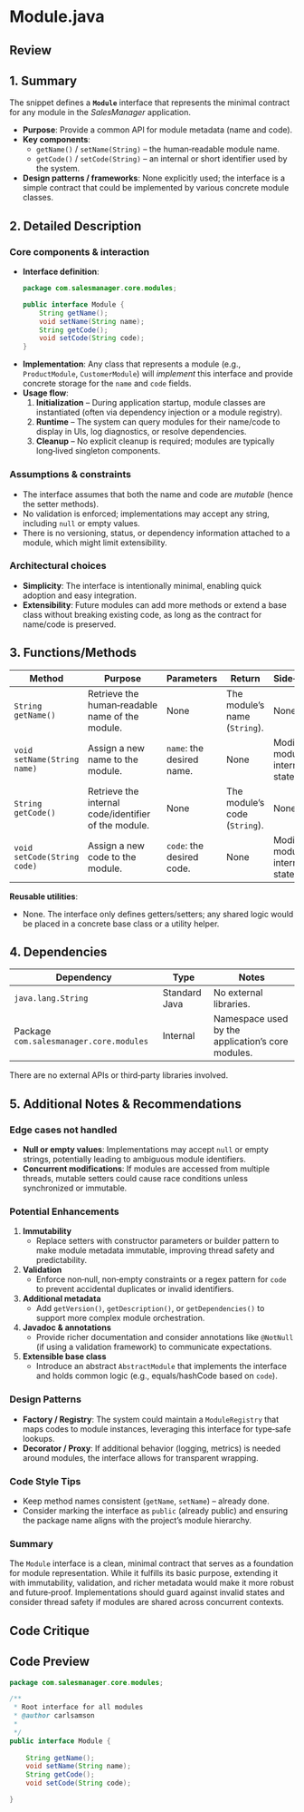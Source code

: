 # Module.java

## Review

## 1. Summary  

The snippet defines a **`Module`** interface that represents the minimal contract for any module in the *SalesManager* application.  
- **Purpose**: Provide a common API for module metadata (name and code).  
- **Key components**:  
  - `getName()` / `setName(String)` – the human‑readable module name.  
  - `getCode()` / `setCode(String)` – an internal or short identifier used by the system.  
- **Design patterns / frameworks**: None explicitly used; the interface is a simple contract that could be implemented by various concrete module classes.  

## 2. Detailed Description  

### Core components & interaction  
- **Interface definition**:  
  ```java
  package com.salesmanager.core.modules;

  public interface Module {
      String getName();
      void setName(String name);
      String getCode();
      void setCode(String code);
  }
  ```  
- **Implementation**: Any class that represents a module (e.g., `ProductModule`, `CustomerModule`) will *implement* this interface and provide concrete storage for the `name` and `code` fields.  
- **Usage flow**:  
  1. **Initialization** – During application startup, module classes are instantiated (often via dependency injection or a module registry).  
  2. **Runtime** – The system can query modules for their name/code to display in UIs, log diagnostics, or resolve dependencies.  
  3. **Cleanup** – No explicit cleanup is required; modules are typically long‑lived singleton components.  

### Assumptions & constraints  
- The interface assumes that both the name and code are *mutable* (hence the setter methods).  
- No validation is enforced; implementations may accept any string, including `null` or empty values.  
- There is no versioning, status, or dependency information attached to a module, which might limit extensibility.  

### Architectural choices  
- **Simplicity**: The interface is intentionally minimal, enabling quick adoption and easy integration.  
- **Extensibility**: Future modules can add more methods or extend a base class without breaking existing code, as long as the contract for name/code is preserved.  

## 3. Functions/Methods  

| Method | Purpose | Parameters | Return | Side‑Effects |
|--------|---------|------------|--------|--------------|
| `String getName()` | Retrieve the human‑readable name of the module. | None | The module’s name (`String`). | None |
| `void setName(String name)` | Assign a new name to the module. | `name`: the desired name. | None | Modifies the module’s internal state. |
| `String getCode()` | Retrieve the internal code/identifier of the module. | None | The module’s code (`String`). | None |
| `void setCode(String code)` | Assign a new code to the module. | `code`: the desired code. | None | Modifies the module’s internal state. |

**Reusable utilities**:  
- None. The interface only defines getters/setters; any shared logic would be placed in a concrete base class or a utility helper.

## 4. Dependencies  

| Dependency | Type | Notes |
|------------|------|-------|
| `java.lang.String` | Standard Java | No external libraries. |
| Package `com.salesmanager.core.modules` | Internal | Namespace used by the application’s core modules. |

There are no external APIs or third‑party libraries involved.

## 5. Additional Notes & Recommendations  

### Edge cases not handled
- **Null or empty values**: Implementations may accept `null` or empty strings, potentially leading to ambiguous module identifiers.
- **Concurrent modifications**: If modules are accessed from multiple threads, mutable setters could cause race conditions unless synchronized or immutable.

### Potential Enhancements  
1. **Immutability**  
   - Replace setters with constructor parameters or builder pattern to make module metadata immutable, improving thread safety and predictability.  
2. **Validation**  
   - Enforce non‑null, non‑empty constraints or a regex pattern for `code` to prevent accidental duplicates or invalid identifiers.  
3. **Additional metadata**  
   - Add `getVersion()`, `getDescription()`, or `getDependencies()` to support more complex module orchestration.  
4. **Javadoc & annotations**  
   - Provide richer documentation and consider annotations like `@NotNull` (if using a validation framework) to communicate expectations.  
5. **Extensible base class**  
   - Introduce an abstract `AbstractModule` that implements the interface and holds common logic (e.g., equals/hashCode based on `code`).

### Design Patterns  
- **Factory / Registry**: The system could maintain a `ModuleRegistry` that maps codes to module instances, leveraging this interface for type‑safe lookups.  
- **Decorator / Proxy**: If additional behavior (logging, metrics) is needed around modules, the interface allows for transparent wrapping.

### Code Style Tips  
- Keep method names consistent (`getName`, `setName`) – already done.  
- Consider marking the interface as `public` (already public) and ensuring the package name aligns with the project’s module hierarchy.  

### Summary  
The `Module` interface is a clean, minimal contract that serves as a foundation for module representation. While it fulfills its basic purpose, extending it with immutability, validation, and richer metadata would make it more robust and future‑proof. Implementations should guard against invalid states and consider thread safety if modules are shared across concurrent contexts.

## Code Critique



## Code Preview

```java
package com.salesmanager.core.modules;

/**
 * Root interface for all modules
 * @author carlsamson
 *
 */
public interface Module {
	
	String getName();
	void setName(String name);
	String getCode();
	void setCode(String code);

}



```
